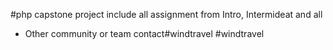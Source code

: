 #php capstone project
include all assignment from Intro, Intermideat and all
* Other community or team contact#windtravel
#windtravel
